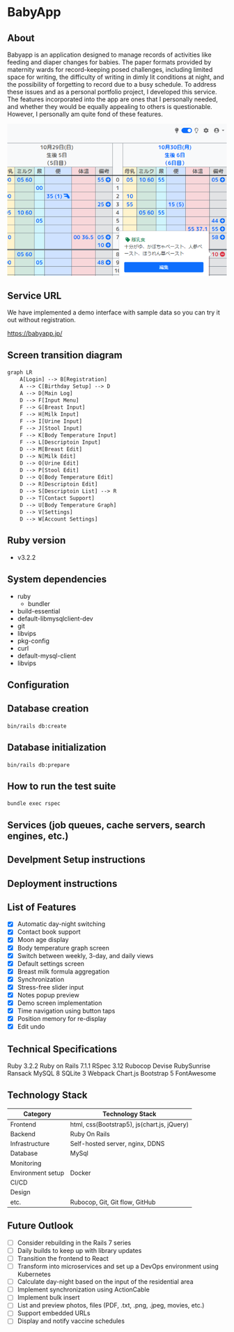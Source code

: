 # BabyApp

## About

Babyapp is an application designed to manage records of activities like feeding and diaper changes for babies. The paper formats provided by maternity wards for record-keeping posed challenges, including limited space for writing, the difficulty of writing in dimly lit conditions at night, and the possibility of forgetting to record due to a busy schedule. To address these issues and as a personal portfolio project, I developed this service. The features incorporated into the app are ones that I personally needed, and whether they would be equally appealing to others is questionable. However, I personally am quite fond of these features.

![Application Preview](app/assets/images/babyapp_ss.png)

## Service URL

We have implemented a demo interface with sample data so you can try it out without registration.

<https://babyapp.jp/>

## Screen transition diagram

```mermaid
graph LR
    A[Login] --> B[Registration]
    A --> C[Birthday Setup] --> D
    A --> D[Main Log]
    D --> F[Input Menu]
    F --> G[Breast Input]
    F --> H[Milk Input]
    F --> I[Urine Input]
    F --> J[Stool Input]
    F --> K[Body Temperature Input]
    F --> L[Descriptoin Input]
    D --> M[Breast Edit]
    D --> N[Milk Edit]
    D --> O[Urine Edit]
    D --> P[Stool Edit]
    D --> Q[Body Temperature Edit]
    D --> R[Descriptoin Edit]
    D --> S[Descriptoin List] --> R
    D --> T[Contact Support]
    D --> U[Body Temperature Graph]
    D --> V[Settings]
    D --> W[Account Settings]
```

## Ruby version

- v3.2.2

## System dependencies

- ruby
  - bundler
- build-essential
- default-libmysqlclient-dev
- git
- libvips
- pkg-config
- curl
- default-mysql-client
- libvips

## Configuration

## Database creation

  `bin/rails db:create`

## Database initialization

  `bin/rails db:prepare`

## How to run the test suite

  `bundle exec rspec`

## Services (job queues, cache servers, search engines, etc.)

## Develpment Setup instructions

## Deployment instructions

## List of Features

- [x] Automatic day-night switching
- [x] Contact book support
- [x] Moon age display
- [x] Body temperature graph screen
- [x] Switch between weekly, 3-day, and daily views
- [x] Default settings screen
- [x] Breast milk formula aggregation
- [x] Synchronization
- [x] Stress-free slider input
- [x] Notes popup preview
- [x] Demo screen implementation
- [x] Time navigation using button taps
- [x] Position memory for re-display
- [x] Edit undo

## Technical Specifications

Ruby 3.2.2
Ruby on Rails 7.1.1
RSpec 3.12
Rubocop
Devise
RubySunrise
Ransack
MySQL 8
SQLite 3
Webpack
Chart.js
Bootstrap 5
FontAwesome

## Technology Stack

| Category          | Technology Stack                                     |
| ----------------- | --------------------------------------------------   |
| Frontend          | html, css(Bootstrap5), js(chart.js, jQuery)                       |
| Backend           | Ruby On Rails                           |
| Infrastructure    | Self-hosted server, nginx, DDNS                         |
| Database          | MySql                                           |
| Monitoring        |                                   |
| Environment setup | Docker                                               |
| CI/CD             |                                        |
| Design            |                                          |
| etc.              | Rubocop, Git, Git flow, GitHub |

## Future Outlook

- [ ] Consider rebuilding in the Rails 7 series
- [ ] Daily builds to keep up with library updates
- [ ] Transition the frontend to React
- [ ] Transform into microservices and set up a DevOps environment using Kubernetes
- [ ] Calculate day-night based on the input of the residential area
- [ ] Implement synchronization using ActionCable
- [ ] Implement bulk insert
- [ ] List and preview photos, files (PDF, .txt, .png, .jpeg, movies, etc.)
- [ ] Support embedded URLs
- [ ] Display and notify vaccine schedules
